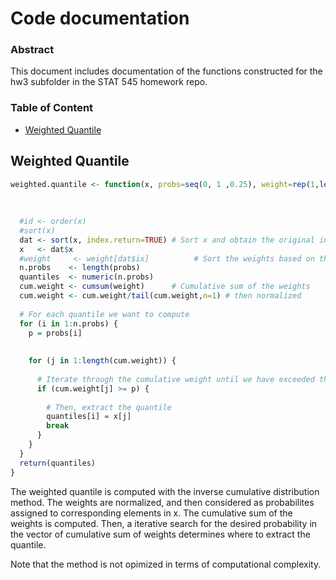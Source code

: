 Code documentation
================

### Abstract

This document includes documentation of the functions constructed for the hw3 subfolder in the STAT 545 homework repo.

### Table of Content

-   [Weighted Quantile](#weighted_quantile)

Weighted Quantile
-----------------

``` r
weighted.quantile <- function(x, probs=seq(0, 1 ,0.25), weight=rep(1,length(x))) {
  
  
  
  #id <- order(x)
  #sort(x)
  dat <- sort(x, index.return=TRUE) # Sort x and obtain the original indices
  x   <- dat$x
  #weight     <- weight[dat$ix]          # Sort the weights based on the sorting of x
  n.probs    <- length(probs)
  quantiles  <- numeric(n.probs)
  cum.weight <- cumsum(weight)      # Cumulative sum of the weights
  cum.weight <- cum.weight/tail(cum.weight,n=1) # then normalized
  
  # For each quantile we want to compute
  for (i in 1:n.probs) {
    p = probs[i]
    
   
    for (j in 1:length(cum.weight)) {
      
      # Iterate through the cumulative weight until we have exceeded the desiered probability
      if (cum.weight[j] >= p) {
        
        # Then, extract the quantile
        quantiles[i] = x[j]
        break
      }
    }
  }
  return(quantiles)
}
```

The weighted quantile is computed with the inverse cumulative distribution method. The weights are normalized, and then considered as probabilites assigned to corresponding elements in x. The cumulative sum of the weights is computed. Then, a iterative search for the desired probability in the vector of cumulative sum of weights determines where to extract the quantile.

Note that the method is not opimized in terms of computational complexity.
